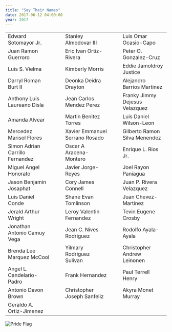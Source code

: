 ```yaml
---
title: "Say Their Names"
date: 2017-06-12 04:00:00
year: 2017
---
```


<table>
  <tr><td>Edward Sotomayor Jr.</td><td>&nbsp;&nbsp;&nbsp;&nbsp;</td><td>Stanley Almodovar III</td><td>&nbsp;&nbsp;&nbsp;&nbsp;</td><td>Luis Omar Ocasio-Capo</td></tr>
  <tr><td>Juan Ramon Guerroro</td><td></td><td>Eric Ivan Ortiz-Rivera</td><td></td><td>Peter O. Gonzalez-Cruz</td></tr>
  <tr><td>Luis S. Vielma</td><td></td><td>Kimberly Morris</td><td></td><td>Eddie Jamoldroy Justice</td></tr>
  <tr><td>Darryl Roman Burt II</td><td></td><td>Deonka Deidra Drayton</td><td></td><td>Alejandro Barrios Martinez</td></tr>
  <tr><td>Anthony Luis Laureano Disla</td><td></td><td>Jean Carlos Mendez Perez</td><td></td><td>Franky Jimmy Dejesus Velazquez</td></tr>
  <tr><td>Amanda Alvear</td><td></td><td>Martin Benitez Torres</td><td></td><td>Luis Daniel Wilson-Leon</td></tr>
  <tr><td>Mercedez Marisol Flores</td><td></td><td>Xavier Emmanuel Serrano Rosado</td><td></td><td>Gilberto Ramon Silva Menendez</td></tr>
  <tr><td>Simon Adrian Carrillo Fernandez</td><td></td><td>Oscar A Aracena-Montero</td><td></td><td>Enrique L. Rios Jr.</td></tr>
  <tr><td>Miguel Angel Honorato</td><td></td><td>Javier Jorge-Reyes</td><td></td><td>Joel Rayon Paniagua</td></tr>
  <tr><td>Jason Benjamin Josaphat</td><td></td><td>Cory James Connell</td><td></td><td>Juan P. Rivera Velazquez</td></tr>
  <tr><td>Luis Daniel Conde</td><td></td><td>Shane Evan Tomlinson</td><td></td><td>Juan Chevez-Martinez</td></tr>
  <tr><td>Jerald Arthur Wright</td><td></td><td>Leroy Valentin Fernandez</td><td></td><td>Tevin Eugene Crosby</td></tr>
  <tr><td>Jonathan Antonio Camuy Vega</td><td></td><td>Jean C. Nives Rodriguez</td><td></td><td>Rodolfo Ayala-Ayala</td></tr>
  <tr><td>Brenda Lee Marquez McCool</td><td></td><td>Yilmary Rodriguez Sulivan</td><td></td><td>Christopher Andrew Leinonen</td></tr>
  <tr><td>Angel L. Candelario-Padro</td><td></td><td>Frank Hernandez</td><td></td><td>Paul Terrell Henry</td></tr>
  <tr><td>Antonio Davon Brown</td><td></td><td>Christopher Joseph Sanfeliz</td><td></td><td>Akyra Monet Murray</td></tr>
  <tr><td>Geraldo A. Ortiz-Jimenez</td><td></td><td></td><td></td><td></td></tr>
</table>

<p><img src="{{site.github.url}}/files/2017/06/pride.jpg" alt="Pride Flag" /></p>
